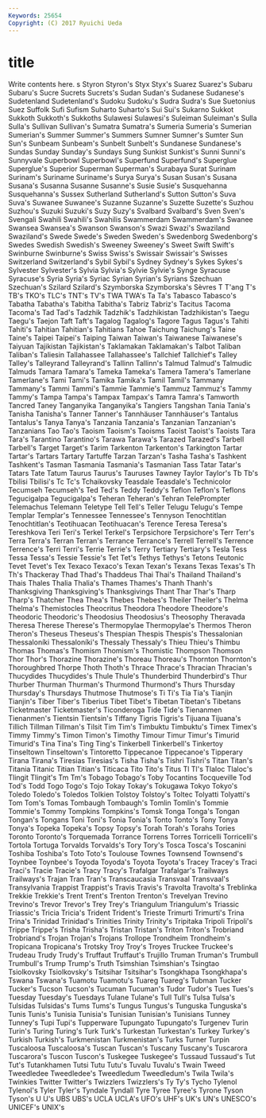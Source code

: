 ```yaml
---
Keywords: 25654 
Copyright: (C) 2017 Ryuichi Ueda
---
```


# title

Write contents here.
s
Styron Styron's Styx Styx's Suarez Suarez's Subaru Subaru's Sucre Sucrets
Sucrets's Sudan Sudan's Sudanese Sudanese's Sudetenland Sudetenland's Sudoku Sudoku's Sudra
Sudra's Sue Suetonius Suez Suffolk Sufi Sufism Suharto Suharto's Sui
Sui's Sukarno Sukkot Sukkoth Sukkoth's Sukkoths Sulawesi Sulawesi's Suleiman Suleiman's
Sulla Sulla's Sullivan Sullivan's Sumatra Sumatra's Sumeria Sumeria's Sumerian Sumerian's
Summer Summer's Summers Sumner Sumner's Sumter Sun Sun's Sunbeam Sunbeam's
Sunbelt Sunbelt's Sundanese Sundanese's Sundas Sunday Sunday's Sundays Sung Sunkist
Sunkist's Sunni Sunni's Sunnyvale Superbowl Superbowl's Superfund Superfund's Superglue Superglue's
Superior Superman Superman's Surabaya Surat Surinam Surinam's Suriname Suriname's Surya
Surya's Susan Susan's Susana Susana's Susanna Susanne Susanne's Susie Susie's
Susquehanna Susquehanna's Sussex Sutherland Sutherland's Sutton Sutton's Suva Suva's Suwanee
Suwanee's Suzanne Suzanne's Suzette Suzette's Suzhou Suzhou's Suzuki Suzuki's Suzy
Suzy's Svalbard Svalbard's Sven Sven's Svengali Swahili Swahili's Swahilis Swammerdam
Swammerdam's Swanee Swansea Swansea's Swanson Swanson's Swazi Swazi's Swaziland Swaziland's
Swede Swede's Sweden Sweden's Swedenborg Swedenborg's Swedes Swedish Swedish's Sweeney
Sweeney's Sweet Swift Swift's Swinburne Swinburne's Swiss Swiss's Swissair Swissair's
Swisses Switzerland Switzerland's Sybil Sybil's Sydney Sydney's Sykes Sykes's Sylvester
Sylvester's Sylvia Sylvia's Sylvie Sylvie's Synge Syracuse Syracuse's Syria Syria's
Syriac Syrian Syrian's Syrians Szechuan Szechuan's Szilard Szilard's Szymborska Szymborska's
Sèvres T T'ang T's TB's TKO's TLC's TNT's TV's TWA
TWA's Ta Ta's Tabasco Tabasco's Tabatha Tabatha's Tabitha Tabitha's Tabriz
Tabriz's Tacitus Tacoma Tacoma's Tad Tad's Tadzhik Tadzhik's Tadzhikistan Tadzhikistan's
Taegu Taegu's Taejon Taft Taft's Tagalog Tagalog's Tagore Tagus Tagus's
Tahiti Tahiti's Tahitian Tahitian's Tahitians Tahoe Taichung Taichung's Taine Taine's
Taipei Taipei's Taiping Taiwan Taiwan's Taiwanese Taiwanese's Taiyuan Tajikistan Tajikistan's
Taklamakan Taklamakan's Talbot Taliban Taliban's Taliesin Tallahassee Tallahassee's Tallchief Tallchief's
Talley Talley's Talleyrand Talleyrand's Tallinn Tallinn's Talmud Talmud's Talmudic Talmuds
Tamara Tamara's Tameka Tameka's Tamera Tamera's Tamerlane Tamerlane's Tami Tami's
Tamika Tamika's Tamil Tamil's Tammany Tammany's Tammi Tammi's Tammie Tammie's
Tammuz Tammuz's Tammy Tammy's Tampa Tampa's Tampax Tampax's Tamra Tamra's
Tamworth Tancred Taney Tanganyika Tanganyika's Tangiers Tangshan Tania Tania's Tanisha
Tanisha's Tanner Tanner's Tannhäuser Tannhäuser's Tantalus Tantalus's Tanya Tanya's Tanzania
Tanzania's Tanzanian Tanzanian's Tanzanians Tao Tao's Taoism Taoism's Taoisms Taoist
Taoist's Taoists Tara Tara's Tarantino Tarantino's Tarawa Tarawa's Tarazed Tarazed's
Tarbell Tarbell's Target Target's Tarim Tarkenton Tarkenton's Tarkington Tartar Tartar's
Tartars Tartary Tartuffe Tarzan Tarzan's Tasha Tasha's Tashkent Tashkent's Tasman
Tasmania Tasmania's Tasmanian Tass Tatar Tatar's Tatars Tate Tatum Taurus
Taurus's Tauruses Tawney Taylor Taylor's Tb Tb's Tbilisi Tbilisi's Tc
Tc's Tchaikovsky Teasdale Teasdale's Technicolor Tecumseh Tecumseh's Ted Ted's Teddy
Teddy's Teflon Teflon's Teflons Tegucigalpa Tegucigalpa's Teheran Teheran's Tehran TelePrompter
Telemachus Telemann Teletype Tell Tell's Teller Telugu Telugu's Tempe Templar
Templar's Tennessee Tennessee's Tennyson Tenochtitlan Tenochtitlan's Teotihuacan Teotihuacan's Terence Teresa
Teresa's Tereshkova Teri Teri's Terkel Terkel's Terpsichore Terpsichore's Terr Terr's
Terra Terra's Terran Terran's Terrance Terrance's Terrell Terrell's Terrence Terrence's
Terri Terri's Terrie Terrie's Terry Tertiary Tertiary's Tesla Tess Tessa
Tessa's Tessie Tessie's Tet Tet's Tethys Tethys's Tetons Teutonic Tevet
Tevet's Tex Texaco Texaco's Texan Texan's Texans Texas Texas's Th
Th's Thackeray Thad Thad's Thaddeus Thai Thai's Thailand Thailand's Thais
Thales Thalia Thalia's Thames Thames's Thanh Thanh's Thanksgiving Thanksgiving's Thanksgivings
Thant Thar Thar's Tharp Tharp's Thatcher Thea Thea's Thebes Thebes's
Theiler Theiler's Thelma Thelma's Themistocles Theocritus Theodora Theodore Theodore's Theodoric
Theodoric's Theodosius Theodosius's Theosophy Theravada Theresa Therese Therese's Thermopylae Thermopylae's
Thermos Theron Theron's Theseus Theseus's Thespian Thespis Thespis's Thessalonian Thessaloníki
Thessaloníki's Thessaly Thessaly's Thieu Thieu's Thimbu Thomas Thomas's Thomism Thomism's
Thomistic Thompson Thomson Thor Thor's Thorazine Thorazine's Thoreau Thoreau's Thornton
Thornton's Thoroughbred Thorpe Thoth Thoth's Thrace Thrace's Thracian Thracian's Thucydides
Thucydides's Thule Thule's Thunderbird Thunderbird's Thur Thurber Thurman Thurman's Thurmond
Thurmond's Thurs Thursday Thursday's Thursdays Thutmose Thutmose's Ti Ti's Tia
Tia's Tianjin Tianjin's Tiber Tiber's Tiberius Tibet Tibet's Tibetan Tibetan's
Tibetans Ticketmaster Ticketmaster's Ticonderoga Tide Tide's Tienanmen Tienanmen's Tientsin Tientsin's
Tiffany Tigris Tigris's Tijuana Tijuana's Tillich Tillman Tillman's Tilsit Tim
Tim's Timbuktu Timbuktu's Timex Timex's Timmy Timmy's Timon Timon's Timothy
Timour Timur Timur's Timurid Timurid's Tina Tina's Ting Ting's Tinkerbell
Tinkerbell's Tinkertoy Tinseltown Tinseltown's Tintoretto Tippecanoe Tippecanoe's Tipperary Tirana Tirana's
Tiresias Tiresias's Tisha Tisha's Tishri Tishri's Titan Titan's Titania Titanic
Titian Titian's Titicaca Tito Tito's Titus Tl Tl's Tlaloc Tlaloc's
Tlingit Tlingit's Tm Tm's Tobago Tobago's Toby Tocantins Tocqueville Tod
Tod's Todd Togo Togo's Tojo Tokay Tokay's Tokugawa Tokyo Tokyo's
Toledo Toledo's Toledos Tolkien Tolstoy Tolstoy's Toltec Tolyatti Tolyatti's Tom
Tom's Tomas Tombaugh Tombaugh's Tomlin Tomlin's Tommie Tommie's Tommy Tompkins
Tompkins's Tomsk Tonga Tonga's Tongan Tongan's Tongans Toni Toni's Tonia
Tonia's Tonto Tonto's Tony Tonya Tonya's Topeka Topeka's Topsy Topsy's
Torah Torah's Torahs Tories Toronto Toronto's Torquemada Torrance Torrens Torres
Torricelli Torricelli's Tortola Tortuga Torvalds Torvalds's Tory Tory's Tosca Tosca's
Toscanini Toshiba Toshiba's Toto Toto's Toulouse Townes Townsend Townsend's Toynbee
Toynbee's Toyoda Toyoda's Toyota Toyota's Tracey Tracey's Traci Traci's Tracie
Tracie's Tracy Tracy's Trafalgar Trafalgar's Trailways Trailways's Trajan Tran Tran's
Transcaucasia Transvaal Transvaal's Transylvania Trappist Trappist's Travis Travis's Travolta Travolta's
Treblinka Trekkie Trekkie's Trent Trent's Trenton Trenton's Trevelyan Trevino Trevino's
Trevor Trevor's Trey Trey's Triangulum Triangulum's Triassic Triassic's Tricia Tricia's
Trident Trident's Trieste Trimurti Trimurti's Trina Trina's Trinidad Trinidad's Trinities
Trinity Trinity's Tripitaka Tripoli Tripoli's Trippe Trippe's Trisha Trisha's Tristan
Tristan's Triton Triton's Trobriand Trobriand's Trojan Trojan's Trojans Trollope Trondheim
Trondheim's Tropicana Tropicana's Trotsky Troy Troy's Troyes Truckee Truckee's Trudeau
Trudy Trudy's Truffaut Truffaut's Trujillo Truman Truman's Trumbull Trumbull's Trump
Trump's Truth Tsimshian Tsimshian's Tsingtao Tsiolkovsky Tsiolkovsky's Tsitsihar Tsitsihar's Tsongkhapa
Tsongkhapa's Tswana Tswana's Tuamotu Tuamotu's Tuareg Tuareg's Tubman Tucker Tucker's
Tucson Tucson's Tucuman Tucuman's Tudor Tudor's Tues Tues's Tuesday Tuesday's
Tuesdays Tulane Tulane's Tull Tull's Tulsa Tulsa's Tulsidas Tulsidas's Tums
Tums's Tungus Tungus's Tunguska Tunguska's Tunis Tunis's Tunisia Tunisia's Tunisian
Tunisian's Tunisians Tunney Tunney's Tupi Tupi's Tupperware Tupungato Tupungato's Turgenev
Turin Turin's Turing Turing's Turk Turk's Turkestan Turkestan's Turkey Turkey's
Turkish Turkish's Turkmenistan Turkmenistan's Turks Turner Turpin Tuscaloosa Tuscaloosa's Tuscan
Tuscan's Tuscany Tuscany's Tuscarora Tuscarora's Tuscon Tuscon's Tuskegee Tuskegee's Tussaud
Tussaud's Tut Tut's Tutankhamen Tutsi Tutu Tutu's Tuvalu Tuvalu's Twain
Tweed Tweedledee Tweedledee's Tweedledum Tweedledum's Twila Twila's Twinkies Twitter Twitter's
Twizzlers Twizzlers's Ty Ty's Tycho Tylenol Tylenol's Tyler Tyler's Tyndale
Tyndall Tyre Tyree Tyree's Tyrone Tyson Tyson's U U's UBS
UBS's UCLA UCLA's UFO's UHF's UK's UN's UNESCO's UNICEF's UNIX's
